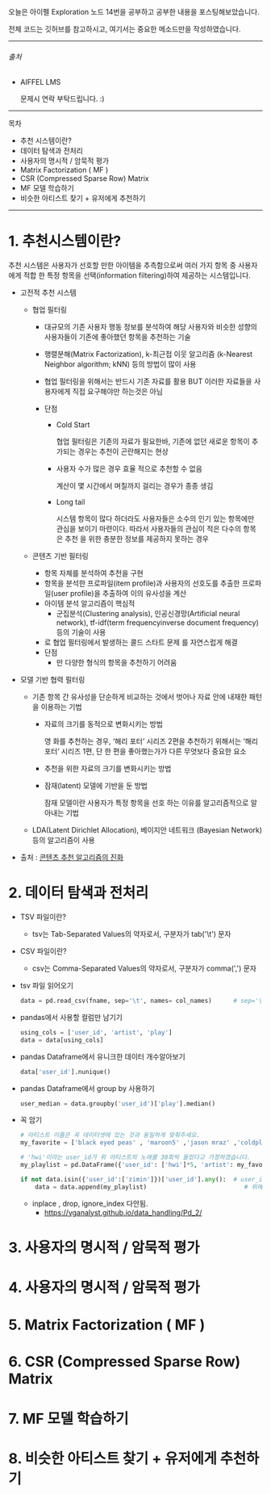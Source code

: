 오늘은 아이펠 Exploration 노드 14번을 공부하고 공부한 내용을 포스팅해보았습니다. 

전체 코드는 깃허브를 참고하시고, 여기서는 중요한 메소드만을 작성하였습니다.

------

###### 출처

- AIFFEL LMS 

  문제시 연락 부탁드립니다. :)


---

목차

- 추천 시스템이란?
- 데이터 탐색과 전처리
- 사용자의 명시적 / 암묵적 평가
- Matrix Factorization ( MF )
- CSR (Compressed Sparse Row) Matrix
- MF 모델 학습하기
- 비슷한 아티스트 찾기 + 유저에게 추천하기



----



# 1. 추천시스템이란?

추천 시스템은 사용자가 선호할 만한 아이템을 추측함으로써 여러 가지 항목 중 사용자에게 적합 한 특정 항목을 선택(information filtering)하여 제공하는 시스템입니다.



- 고전적 추천 시스템

  - 협업 필터링

    - 대규모의 기존 사용자 행동 정보를 분석하여 해당 사용자와 비슷한 성향의 사용자들이 기존에 좋아했던 항목을 추천하는 기술

    - 행렬분해(Matrix Factorization), k-최근접 이웃 알고리즘 (k-Nearest Neighbor algorithm; kNN) 등의 방법이 많이 사용

    - 협업 필터링을 위해서는 반드시 기존 자료를 활용 BUT 이러한 자료들을 사용자에게 직접 요구해야만 하는것은 아님

    - 단점

      - Cold Start

        협업 필터링은 기존의 자료가 필요한바, 기존에 없던 새로운 항목이 추가되는 경우는 추천이 곤란해지는 현상

      - 사용자 수가 많은 경우 효율 적으로 추천할 수 없음

        계산이 몇 시간에서 며칠까지 걸리는 경우가 종종 생김

      - Long tail

        시스템 항목이 많다 하더라도 사용자들은 소수의 인기 있는 항목에만 관심을 보이기 마련이다. 따라서 사용자들의 관심이 적은 다수의 항목은 추천 을 위한 충분한 정보를 제공하지 못하는 경우

  - 콘텐츠 기반 필터링

    - 항목 자체를 분석하여 추천을 구현
    -  항목을 분석한 프로파일(item profile)과 사용자의 선호도를 추출한 프로파일(user profile)을 추출하여 이의 유사성을 계산
    - 아이템 분석 알고리즘이 핵심적
      - 군집분석(Clustering analysis), 인공신경망(Artificial neural network), tf-idf(term frequencyinverse document frequency) 등의 기술이 사용
    - 로 협업 필터링에서 발생하는 콜드 스타트 문제 를 자연스럽게 해결
    - 단점
      - 만 다양한 형식의 항목을 추천하기 어려움

- 모델 기반 협력 필터링

  - 기존 항목 간 유사성을 단순하게 비교하는 것에서 벗어나 자료 안에 내재한 패턴 을 이용하는 기법

    - 자료의 크기를 동적으로 변화시키는 방법

      영 화를 추천하는 경우, ‘해리 포터’ 시리즈 2편을 추천하기 위해서는 ‘해리 포터’ 시리즈 1편, 단 한 편을 좋아했는가가 다른 무엇보다 중요한 요소

    - 추천을 위한 자료의 크기를 변화시키는 방법

    - 잠재(latent) 모델에 기반을 둔 방법

      잠재 모델이란 사용자가 특정 항목을 선호 하는 이유를 알고리즘적으로 알아내는 기법

  - LDA(Latent Dirichlet Allocation), 베이지안 네트워크 (Bayesian Network) 등의 알고리즘이 사용

  

- 출처 : [콘텐츠 추천 알고리즘의 진화](http://www.kocca.kr/insight/vol05/vol05_04.pdf)



# 2. 데이터 탐색과 전처리



- TSV 파일이란?
  -  tsv는 Tab-Separated Values의 약자로서,  구분자가 tab('\t') 문자
- CSV 파일이란?
  - csv는 Comma-Separated Values의 약자로서, 구분자가 comma(',') 문자



- tsv 파일 읽어오기

  ```python
  data = pd.read_csv(fname, sep='\t', names= col_names)      # sep='\t'로 주어야 tsv를 열 수 있습니다.  
  ```



- pandas에서 사용할 컬럼만 남기기

  ```python
  using_cols = ['user_id', 'artist', 'play']
  data = data[using_cols]
  ```

  

- pandas Dataframe에서 유니크한 데이터 개수알아보기

  ```python
  data['user_id'].nunique()
  ```

  

- pandas Dataframe에서 group by 사용하기

  ```python
  user_median = data.groupby('user_id')['play'].median()
  
  ```



- 꼭 암기

  ```python
  # 아티스트 이름은 꼭 데이터셋에 있는 것과 동일하게 맞춰주세요. 
  my_favorite = ['black eyed peas' , 'maroon5' ,'jason mraz' ,'coldplay' ,'beyoncé']
  
  # 'hwi'이라는 user_id가 위 아티스트의 노래를 30회씩 들었다고 가정하겠습니다.
  my_playlist = pd.DataFrame({'user_id': ['hwi']*5, 'artist': my_favorite, 'play':[30]*5})
  
  if not data.isin({'user_id':['zimin']})['user_id'].any():  # user_id에 'zimin'이라는 데이터가 없다면
      data = data.append(my_playlist)                           # 위에 임의로 만든 my_favorite 데이터를 추가해 줍니다. 
  ```

  - inplace , drop, ignore_index 다안됨.
    - https://yganalyst.github.io/data_handling/Pd_2/



# 3. 사용자의 명시적 / 암묵적 평가



# 4. 사용자의 명시적 / 암묵적 평가



# 5. Matrix Factorization ( MF )



# 6. CSR (Compressed Sparse Row) Matrix



# 7. MF 모델 학습하기




# 8. 비슷한 아티스트 찾기 + 유저에게 추천하기